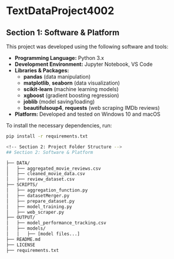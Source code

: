 <!-- README for TextDataProject4002 -->

# TextDataProject4002

<!-- Section 1: Software & Platform -->
## Section 1: Software & Platform

This project was developed using the following software and tools:

- **Programming Language:** Python 3.x  
- **Development Environment:** Jupyter Notebook, VS Code  
- **Libraries & Packages:**
  - **pandas** (data manipulation)
  - **matplotlib**, **seaborn** (data visualization)
  - **scikit-learn** (machine learning models)
  - **xgboost** (gradient boosting regression)
  - **joblib** (model saving/loading)
  - **beautifulsoup4**, **requests** (web scraping IMDb reviews)
- **Platform:** Developed and tested on Windows 10 and macOS

To install the necessary dependencies, run:

```bash
pip install -r requirements.txt

<!-- Section 2: Project Folder Structure -->
## Section 2: Software & Platform

├── DATA/
│   ├── aggregated_movie_reviews.csv
│   ├── cleaned_movie_data.csv
│   ├── review_dataset.csv
├── SCRIPTS/
│   ├── aggregation_function.py
│   ├── datasetMerger.py
│   ├── prepare_dataset.py
│   ├── model_training.py
│   ├── web_scraper.py
├── OUTPUT/
│   ├── model_performance_tracking.csv
│   ├── models/
│   │   ├── [model files...]
├── README.md
├── LICENSE
├── requirements.txt


